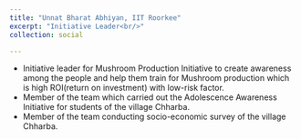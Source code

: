```yaml
---
title: "Unnat Bharat Abhiyan, IIT Roorkee"
excerpt: "Initiative Leader<br/>"
collection: social

---
```



* Initiative leader for Mushroom Production Initiative to create awareness among the people and help them train for Mushroom production which is high ROI(return on investment) with low-risk factor. 
* Member of the team which carried out the Adolescence Awareness Initiative for students of the village Chharba.
* Member of the team conducting socio-economic survey of the village Chharba.
